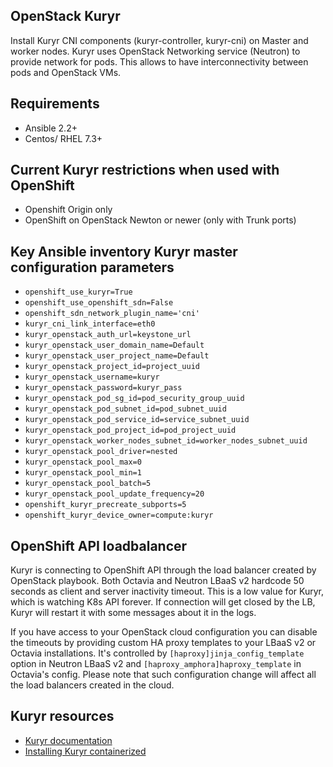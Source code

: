## OpenStack Kuryr

Install Kuryr CNI components (kuryr-controller, kuryr-cni) on Master and worker
nodes. Kuryr uses OpenStack Networking service (Neutron) to provide network for
pods. This allows to have interconnectivity between pods and OpenStack VMs.

## Requirements

* Ansible 2.2+
* Centos/ RHEL 7.3+

## Current Kuryr restrictions when used with OpenShift

* Openshift Origin only
* OpenShift on OpenStack Newton or newer (only with Trunk ports)

## Key Ansible inventory Kuryr master configuration parameters

* ``openshift_use_kuryr=True``
* ``openshift_use_openshift_sdn=False``
* ``openshift_sdn_network_plugin_name='cni'``
* ``kuryr_cni_link_interface=eth0``
* ``kuryr_openstack_auth_url=keystone_url``
* ``kuryr_openstack_user_domain_name=Default``
* ``kuryr_openstack_user_project_name=Default``
* ``kuryr_openstack_project_id=project_uuid``
* ``kuryr_openstack_username=kuryr``
* ``kuryr_openstack_password=kuryr_pass``
* ``kuryr_openstack_pod_sg_id=pod_security_group_uuid``
* ``kuryr_openstack_pod_subnet_id=pod_subnet_uuid``
* ``kuryr_openstack_pod_service_id=service_subnet_uuid``
* ``kuryr_openstack_pod_project_id=pod_project_uuid``
* ``kuryr_openstack_worker_nodes_subnet_id=worker_nodes_subnet_uuid``
* ``kuryr_openstack_pool_driver=nested``
* ``kuryr_openstack_pool_max=0``
* ``kuryr_openstack_pool_min=1``
* ``kuryr_openstack_pool_batch=5``
* ``kuryr_openstack_pool_update_frequency=20``
* ``openshift_kuryr_precreate_subports=5``
* ``openshift_kuryr_device_owner=compute:kuryr``

## OpenShift API loadbalancer

Kuryr is connecting to OpenShift API through the load balancer created by
OpenStack playbook. Both Octavia and Neutron LBaaS v2 hardcode 50 seconds as
client and server inactivity timeout. This is a low value for Kuryr, which is
watching K8s API forever. If connection will get closed by the LB, Kuryr will
restart it with some messages about it in the logs.

If you have access to your OpenStack cloud configuration you can disable the
timeouts by providing custom HA proxy templates to your LBaaS v2 or Octavia
installations. It's controlled by ``[haproxy]jinja_config_template`` option in
Neutron LBaaS v2 and ``[haproxy_amphora]haproxy_template`` in Octavia's config.
Please note that such configuration change will affect all the load balancers
created in the cloud.

## Kuryr resources

* [Kuryr documentation](https://docs.openstack.org/kuryr-kubernetes/latest/)
* [Installing Kuryr containerized](https://docs.openstack.org/kuryr-kubernetes/latest/installation/containerized.html)
